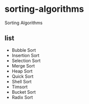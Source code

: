 # sorting-algorithms

Sorting Algorithms

## list

* Bubble Sort
* Insertion Sort
* Selection Sort
* Merge Sort
* Heap Sort
* Quick Sort
* Shell Sort
* Timsort
* Bucket Sort
* Radix Sort